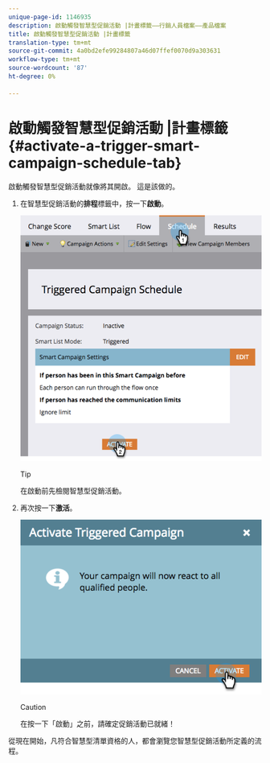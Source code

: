 ```yaml
---
unique-page-id: 1146935
description: 啟動觸發智慧型促銷活動 |計畫標籤——行銷人員檔案——產品檔案
title: 啟動觸發智慧型促銷活動 |計畫標籤
translation-type: tm+mt
source-git-commit: 4a0bd2efe99284807a46d07ffef0070d9a303631
workflow-type: tm+mt
source-wordcount: '87'
ht-degree: 0%

---
```



# 啟動觸發智慧型促銷活動 |計畫標籤{#activate-a-trigger-smart-campaign-schedule-tab}

啟動觸發智慧型促銷活動就像將其開啟。 這是該做的。

1. 在智慧型促銷活動的&#x200B;**排程**&#x200B;標籤中，按一下&#x200B;**啟動**。

   ![](assets/activateprogram-hands.png)

   >[!TIP]
   >
   >在啟動前先檢閱智慧型促銷活動。

1. 再次按一下&#x200B;**激活**。

   ![](assets/activatecampaign-hand.png)

   >[!CAUTION]
   >
   >在按一下「啟動」之前，請確定促銷活動已就緒！

從現在開始，凡符合智慧型清單資格的人，都會瀏覽您智慧型促銷活動所定義的流程。
